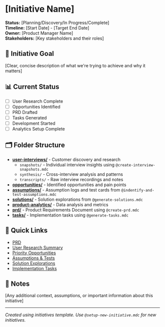 # [Initiative Name]

**Status:** [Planning/Discovery/In Progress/Complete]  
**Timeline:** [Start Date] - [Target End Date]  
**Owner:** [Product Manager Name]  
**Stakeholders:** [Key stakeholders and their roles]

## 🎯 Initiative Goal
[Clear, concise description of what we're trying to achieve and why it matters]

## 📊 Current Status
- [ ] User Research Complete
- [ ] Opportunities Identified  
- [ ] PRD Drafted
- [ ] Tasks Generated
- [ ] Development Started
- [ ] Analytics Setup Complete

## 🗂️ Folder Structure
- **[user-interviews/](./user-interviews/)** - Customer discovery and research
  - `snapshots/` - Individual interview insights using `@create-interview-snapshots.mdc`
  - `synthesis/` - Cross-interview analysis and patterns
  - `transcripts/` - Raw interview recordings and notes
- **[opportunities/](./opportunities/)** - Identified opportunities and pain points
- **[assumptions/](./assumptions/)** - Assumption logs and test cards from `@indentify-and-test-assumptions.mdc`
- **[solutions/](./solutions/)** - Solution explorations from `@generate-solutions.mdc`
- **[product-analytics/](./product-analytics/)** - Data analysis and metrics
- **[prd/](./prd/)** - Product Requirements Document using `@create-prd.mdc`
- **[tasks/](./tasks/)** - Implementation tasks using `@generate-tasks.mdc`

## 🔗 Quick Links
- [PRD](./prd/)
- [User Research Summary](./user-interviews/synthesis/)
- [Priority Opportunities](./opportunities/)
- [Assumptions & Tests](./assumptions/)
- [Solution Explorations](./solutions/)
- [Implementation Tasks](./tasks/)

## 📝 Notes
[Any additional context, assumptions, or important information about this initiative]

---
*Created using initiatives template. Use `@setup-new-initiative.mdc` for new initiatives.*
